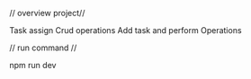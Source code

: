 // overview project//

Task assign Crud operations
Add task and perform Operations

// run command //

npm run dev 
